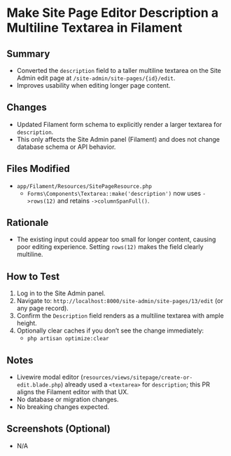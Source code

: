 # Make Site Page Editor Description a Multiline Textarea in Filament

## Summary
- Converted the `description` field to a taller multiline textarea on the Site Admin edit page at `/site-admin/site-pages/{id}/edit`.
- Improves usability when editing longer page content.

## Changes
- Updated Filament form schema to explicitly render a larger textarea for `description`.
- This only affects the Site Admin panel (Filament) and does not change database schema or API behavior.

## Files Modified
- `app/Filament/Resources/SitePageResource.php`
  - `Forms\Components\Textarea::make('description')` now uses `->rows(12)` and retains `->columnSpanFull()`.

## Rationale
- The existing input could appear too small for longer content, causing poor editing experience. Setting `rows(12)` makes the field clearly multiline.

## How to Test
1. Log in to the Site Admin panel.
2. Navigate to: `http://localhost:8000/site-admin/site-pages/13/edit` (or any page record).
3. Confirm the `Description` field renders as a multiline textarea with ample height.
4. Optionally clear caches if you don’t see the change immediately:
   - `php artisan optimize:clear`

## Notes
- Livewire modal editor (`resources/views/sitepage/create-or-edit.blade.php`) already used a `<textarea>` for `description`; this PR aligns the Filament editor with that UX.
- No database or migration changes.
- No breaking changes expected.

## Screenshots (Optional)
- N/A
